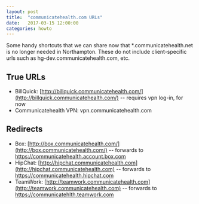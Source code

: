 ```yaml
---
layout: post
title:  "communicatehealth.com URLs"
date:   2017-03-15 12:00:00
categories: howto
---
```


Some handy shortcuts that we can share now that *.communicatehealth.net is no longer needed in Northampton. These do not include client-specific urls such as hg-dev.communicatehealth.com, etc.

## True URLs 

  * BillQuick: [http://billquick.communicatehealth.com/](http://billquick.communicatehealth.com/) -- requires vpn log-in, for now
  * Communicatehealth VPN: vpn.communicatehealth.com

## Redirects

  * Box: [http://box.communicatehealth.com/](http://box.communicatehealth.com/) -- forwards to https://communicatehealth.account.box.com
  * HipChat: [http://hipchat.communicatehealth.com](http://hipchat.communicatehealth.com) -- forwards to https://communicatehealth.hipchat.com
  * TeamWork: [http://teamwork.communicatehealth.com](http://teamwork.communicatehealth.com) -- forwards to https://communicatehlth.teamwork.com

